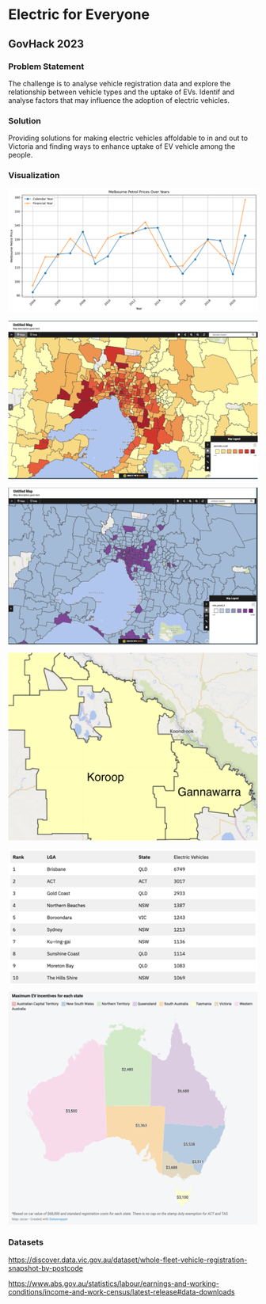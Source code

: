 
# Electric for Everyone

## GovHack 2023

### Problem Statement

The challenge is to analyse vehicle registration data and explore the relationship between vehicle types and the uptake of EVs. Identif and analyse factors that may influence the adoption of electric vehicles.

### Solution

Providing solutions for making electric vehicles affoldable to in and out to Victoria and finding ways to enhance uptake of EV vehicle among the people.

### Visualization

![Graph-1](https://github.com/Prashanth1211/GovHackEV/blob/main/img/image.png)

![Graph-2](https://github.com/Prashanth1211/GovHackEV/blob/main/img/Screenshot%202023-08-20%20at%201.02.49%20pm.png)

![Graph-3](https://github.com/Prashanth1211/GovHackEV/blob/main/img/Screenshot%202023-08-20%20at%201.02.56%20pm.png)

![Graph-4](https://github.com/Prashanth1211/GovHackEV/blob/main/img/Screenshot%202023-08-20%20at%201.08.59%20pm.png)

![Graph-5](https://github.com/Prashanth1211/GovHackEV/blob/main/img/Screenshot%202023-08-20%20at%201.19.49%20pm.png)

![Graph-6](https://github.com/Prashanth1211/GovHackEV/blob/main/img/aus-sub.png)

### Datasets
https://discover.data.vic.gov.au/dataset/whole-fleet-vehicle-registration-snapshot-by-postcode

https://www.abs.gov.au/statistics/labour/earnings-and-working-conditions/income-and-work-census/latest-release#data-downloads
